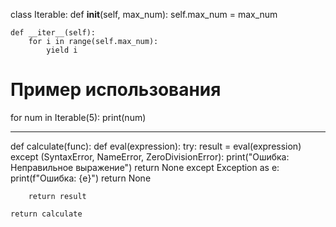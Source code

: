 class Iterable:
    def __init__(self, max_num):
        self.max_num = max_num

    def __iter__(self):
        for i in range(self.max_num):
            yield i

# Пример использования
for num in Iterable(5):
    print(num)
    
   ----------------------------
   
def calculate(func):
 def  eval(expression):
        try:
            result = eval(expression)
        except (SyntaxError, NameError, ZeroDivisionError):
            print("Ошибка: Неправильное выражение")
            return None
        except Exception as e:
            print(f"Ошибка: {e}")
            return None

        return result

    return calculate
